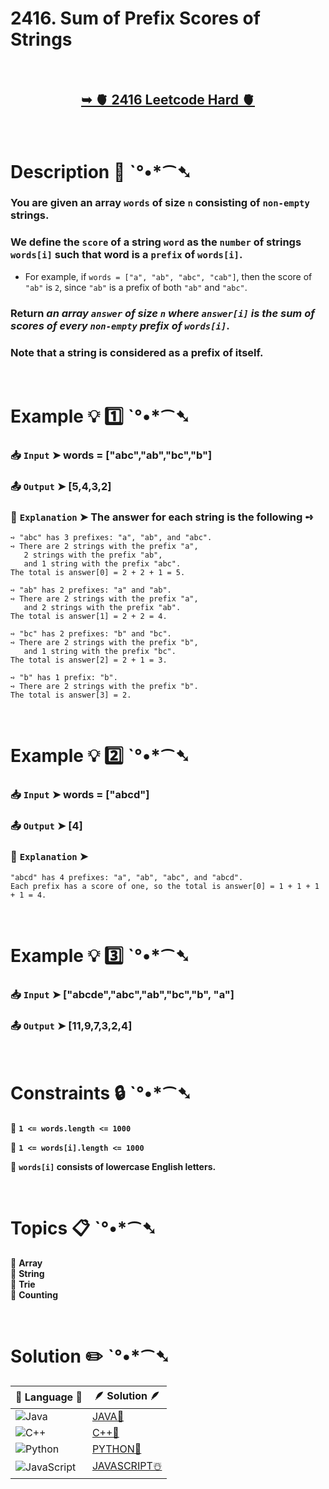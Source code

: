 # 2416. Sum of Prefix Scores of Strings

</br>

<h2 align="center"> 

<a href="https://leetcode.com/problems/sum-of-prefix-scores-of-strings/description/?envType=daily-question&envId=2024-09-25"><strong>➥ 🫀 2416 Leetcode Hard 🫀 </strong></a>
</h2>

</br>

# Description 📜 ˋ°•*⁀➷

### You are given an array `words` of size `n` consisting of `non-empty` strings.

### We define the `score` of a string `word` as the `number` of strings `words[i]` such that word is a `prefix` of `words[i]`.

- For example, if `words = ["a", "ab", "abc", "cab"]`, then the score of `"ab"` is `2`, since `"ab"` is a prefix of both `"ab"` and `"abc"`.

### Return *an array `answer` of size `n` where `answer[i]` is the sum of scores of every `non-empty` prefix of `words[i]`*.

### Note that a string is considered as a prefix of itself.

</br>

# Example 💡 1️⃣ ˋ°•*⁀➷

  ### 📥 `Input`  ➤ words = ["abc","ab","bc","b"]

  ### 📤 `Output`  ➤ [5,4,3,2]

  ### 🔦 `Explanation`  ➤ The answer for each string is the following ➺

    ➺ "abc" has 3 prefixes: "a", "ab", and "abc".
    ➺ There are 2 strings with the prefix "a", 
       2 strings with the prefix "ab", 
       and 1 string with the prefix "abc".
    The total is answer[0] = 2 + 2 + 1 = 5.

    ➺ "ab" has 2 prefixes: "a" and "ab".
    ➺ There are 2 strings with the prefix "a", 
       and 2 strings with the prefix "ab".
    The total is answer[1] = 2 + 2 = 4.

    ➺ "bc" has 2 prefixes: "b" and "bc".
    ➺ There are 2 strings with the prefix "b", 
       and 1 string with the prefix "bc".
    The total is answer[2] = 2 + 1 = 3.

    ➺ "b" has 1 prefix: "b".
    ➺ There are 2 strings with the prefix "b".
    The total is answer[3] = 2.

</br>

# Example 💡 2️⃣ ˋ°•*⁀➷

  ### 📥 `Input` ➤ words = ["abcd"]

  ### 📤 `Output`  ➤ [4]

  ### 🔦 `Explanation` ➤ 

    "abcd" has 4 prefixes: "a", "ab", "abc", and "abcd".
    Each prefix has a score of one, so the total is answer[0] = 1 + 1 + 1 + 1 = 4.


</br>

# Example 💡 3️⃣ ˋ°•*⁀➷

  ### 📥 `Input` ➤ ["abcde","abc","ab","bc","b", "a"]

  ### 📤 `Output`  ➤ [11,9,7,3,2,4]

</br>

# Constraints 🔒 ˋ°•*⁀➷

🔹 **`1 <= words.length <= 1000`** </br>

🔹 **`1 <= words[i].length <= 1000`** </br>

🔹 **`words[i]` consists of lowercase English letters.** </br>

</br>

# Topics 📋 ˋ°•*⁀➷

🔸 **Array**  </br>
🔸 **String**  </br>
🔸 **Trie**  </br>
🔸 **Counting**  </br>

</br>

# Solution ✏️ ˋ°•*⁀➷

| 📒 Language 📒  | 🪶 Solution 🪶 |
| ------------- | ------------- |
|  ![Java](https://img.shields.io/badge/java-%23ED8B00.svg?style=for-the-badge&logo=openjdk&logoColor=white)  | [JAVA🍁]() |
|  ![C++](https://img.shields.io/badge/c++-%2300599C.svg?style=for-the-badge&logo=c%2B%2B&logoColor=white)  | [C++🎲]()  |
|  ![Python](https://img.shields.io/badge/python-3670A0?style=for-the-badge&logo=python&logoColor=ffdd54)    | [PYTHON🍰]() |
| ![JavaScript](https://img.shields.io/badge/javascript-%23323330.svg?style=for-the-badge&logo=javascript&logoColor=%23F7DF1E)   | [JAVASCRIPT☃️]() |
